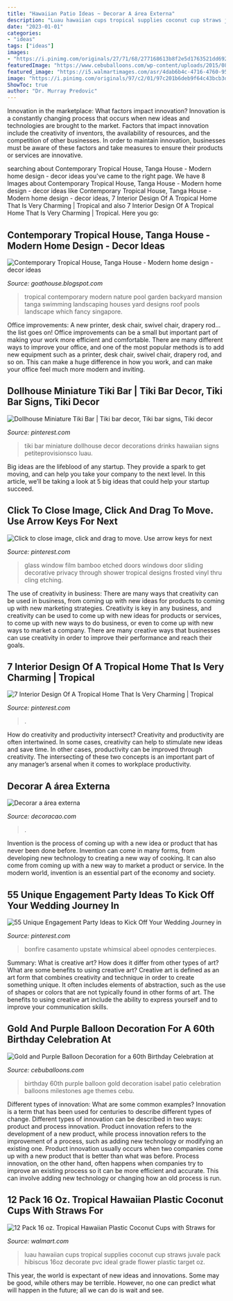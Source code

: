 ```yaml
---
title: "Hawaiian Patio Ideas ~ Decorar A área Externa"
description: "Luau hawaiian cups tropical supplies coconut cup straws juvale pack hibiscus 16oz decorate pvc ideal grade flower plastic target oz"
date: "2023-01-01"
categories:
- "ideas"
tags: ["ideas"]
images:
- "https://i.pinimg.com/originals/27/71/68/277168613b8f2e5d1763521dd692a839.jpg"
featuredImage: "https://www.cebuballoons.com/wp-content/uploads/2015/08/Gold-and-Purple-Balloon-Decoration-for-a-60th-Birthday-Celebration-at-Patio-Isabel.jpg"
featured_image: "https://i5.walmartimages.com/asr/4dab6b4c-4716-4760-9554-833fdb55e57c_1.ae9b268c90026fef7c1749b965089502.jpeg"
image: "https://i.pinimg.com/originals/97/c2/01/97c201b6deb9f64c43bcb3d99c2d32ab.jpg"
ShowToc: true
author: "Dr. Murray Predovic"
---
```



Innovation in the marketplace: What factors impact innovation?
Innovation is a constantly changing process that occurs when new ideas and technologies are brought to the market. Factors that impact innovation include the creativity of inventors, the availability of resources, and the competition of other businesses. In order to maintain innovation, businesses must be aware of these factors and take measures to ensure their products or services are innovative.

	

		
searching about Contemporary Tropical House, Tanga House - Modern home design - decor ideas you've came to the right page. We have 8 Images about Contemporary Tropical House, Tanga House - Modern home design - decor ideas like Contemporary Tropical House, Tanga House - Modern home design - decor ideas, 7 Interior Design Of A Tropical Home That Is Very Charming | Tropical and also 7 Interior Design Of A Tropical Home That Is Very Charming | Tropical. Here you go:
		
    
## Contemporary Tropical House, Tanga House - Modern Home Design - Decor Ideas

<img loading=lazy src="http://2.bp.blogspot.com/-AeX5Gn4b1iA/UiilGucRP7I/AAAAAAAABaQ/3XVwl-z5Cro/s1600/Contemporary-Tropical-House-Tanga-01.jpg" onerror="this.onerror=null;this.src='https://tse4.mm.bing.net/th?id=OIP.1dFzw0WVQPMNjU6V6suGAQHaEb&amp;pid=15.1';" alt="Contemporary Tropical House, Tanga House - Modern home design - decor ideas">

_Source: goathouse.blogspot.com_

>tropical contemporary modern nature pool garden backyard mansion tanga swimming landscaping houses yard designs roof pools landscape which fancy singapore. 

	

Office improvements: A new printer, desk chair, swivel chair, drapery rod... the list goes on!
Office improvements can be a small but important part of making your work more efficient and comfortable. There are many different ways to improve your office, and one of the most popular methods is to add new equipment such as a printer, desk chair, swivel chair, drapery rod, and so on. This can make a huge difference in how you work, and can make your office feel much more modern and inviting.

    
## Dollhouse Miniature Tiki Bar | Tiki Bar Decor, Tiki Bar Signs, Tiki Decor

<img loading=lazy src="https://i.pinimg.com/originals/97/c2/01/97c201b6deb9f64c43bcb3d99c2d32ab.jpg" onerror="this.onerror=null;this.src='https://tse4.mm.bing.net/th?id=OIP.Gx9g0AkcqKlJUg6jLe9kPwHaLF&amp;pid=15.1';" alt="Dollhouse Miniature Tiki Bar | Tiki bar decor, Tiki bar signs, Tiki decor">

_Source: pinterest.com_

>tiki bar miniature dollhouse decor decorations drinks hawaiian signs petiteprovisionsco luau. 

	

Big ideas are the lifeblood of any startup. They provide a spark to get moving, and can help you take your company to the next level. In this article, we’ll be taking a look at 5 big ideas that could help your startup succeed.

    
## Click To Close Image, Click And Drag To Move. Use Arrow Keys For Next

<img loading=lazy src="https://i.pinimg.com/736x/4f/9e/a8/4f9ea8b10c471ad224319e7cf2e0dc1d--glass-shower-doors-sliding-glass-door.jpg" onerror="this.onerror=null;this.src='https://tse3.mm.bing.net/th?id=OIP.AuC8mvEXMvz85G3B5TACUQHaH7&amp;pid=15.1';" alt="Click to close image, click and drag to move. Use arrow keys for next">

_Source: pinterest.com_

>glass window film bamboo etched doors windows door sliding decorative privacy through shower tropical designs frosted vinyl thru cling etching. 

	

The use of creativity in business: There are many ways that creativity can be used in business, from coming up with new ideas for products to coming up with new marketing strategies.
Creativity is key in any business, and creativity can be used to come up with new ideas for products or services, to come up with new ways to do business, or even to come up with new ways to market a company. There are many creative ways that businesses can use creativity in order to improve their performance and reach their goals.

    
## 7 Interior Design Of A Tropical Home That Is Very Charming | Tropical

<img loading=lazy src="https://i.pinimg.com/originals/27/71/68/277168613b8f2e5d1763521dd692a839.jpg" onerror="this.onerror=null;this.src='https://tse2.mm.bing.net/th?id=OIP.QfUqkSmlKtFd2yvrK9gbsgHaLd&amp;pid=15.1';" alt="7 Interior Design Of A Tropical Home That Is Very Charming | Tropical">

_Source: pinterest.com_

>. 

	

How do creativity and productivity intersect?
Creativity and productivity are often intertwined. In some cases, creativity can help to stimulate new ideas and save time. In other cases, productivity can be improved through creativity. The intersecting of these two concepts is an important part of any manager’s arsenal when it comes to workplace productivity.

    
## Decorar A área Externa

<img loading=lazy src="http://www.decoracao.com/wp-content/uploads/2014/12/area-externa.jpg" onerror="this.onerror=null;this.src='https://tse1.mm.bing.net/th?id=OIP.fQ7EXj2tHxBNE6HgCvFMagHaEu&amp;pid=15.1';" alt="Decorar a área externa">

_Source: decoracao.com_

>. 

	

Invention is the process of coming up with a new idea or product that has never been done before. Invention can come in many forms, from developing new technology to creating a new way of cooking. It can also come from coming up with a new way to market a product or service. In the modern world, invention is an essential part of the economy and society.

    
## 55 Unique Engagement Party Ideas To Kick Off Your Wedding Journey In

<img loading=lazy src="https://i.pinimg.com/originals/82/a3/b9/82a3b97b271829848cf05e03eada56c3.jpg" onerror="this.onerror=null;this.src='https://tse4.mm.bing.net/th?id=OIP.K2YoIGuK23CUJglsTOpQ-wHaHa&amp;pid=15.1';" alt="55 Unique Engagement Party Ideas to Kick Off Your Wedding Journey in">

_Source: pinterest.com_

>bonfire casamento upstate whimsical abeel opnodes centerpieces. 

	

Summary: What is creative art? How does it differ from other types of art? What are some benefits to using creative art?
Creative art is defined as an art form that combines creativity and technique in order to create something unique. It often includes elements of abstraction, such as the use of shapes or colors that are not typically found in other forms of art. The benefits to using creative art include the ability to express yourself and to improve your communication skills.

    
## Gold And Purple Balloon Decoration For A 60th Birthday Celebration At

<img loading=lazy src="https://www.cebuballoons.com/wp-content/uploads/2015/08/Gold-and-Purple-Balloon-Decoration-for-a-60th-Birthday-Celebration-at-Patio-Isabel.jpg" onerror="this.onerror=null;this.src='https://tse2.mm.bing.net/th?id=OIP.OUT1uJFBVUa0D69_2IZTGQHaES&amp;pid=15.1';" alt="Gold and Purple Balloon Decoration for a 60th Birthday Celebration at">

_Source: cebuballoons.com_

>birthday 60th purple balloon gold decoration isabel patio celebration balloons milestones age themes cebu. 

	

Different types of innovation: What are some common examples?
Innovation is a term that has been used for centuries to describe different types of change. Different types of innovation can be described in two ways: product and process innovation. Product innovation refers to the development of a new product, while process innovation refers to the improvement of a process, such as adding new technology or modifying an existing one. 
Product innovation usually occurs when two companies come up with a new product that is better than what was before. Process innovation, on the other hand, often happens when companies try to improve an existing process so it can be more efficient and accurate. This can involve adding new technology or changing how an old process is run.

    
## 12 Pack 16 Oz. Tropical Hawaiian Plastic Coconut Cups With Straws For

<img loading=lazy src="https://i5.walmartimages.com/asr/4dab6b4c-4716-4760-9554-833fdb55e57c_1.ae9b268c90026fef7c1749b965089502.jpeg" onerror="this.onerror=null;this.src='https://tse4.mm.bing.net/th?id=OIP.k2uiqxbdXNb4-aihs5v9HAHaHa&amp;pid=15.1';" alt="12 Pack 16 oz. Tropical Hawaiian Plastic Coconut Cups with Straws for">

_Source: walmart.com_

>luau hawaiian cups tropical supplies coconut cup straws juvale pack hibiscus 16oz decorate pvc ideal grade flower plastic target oz. 

	

This year, the world is expectant of new ideas and innovations. Some may be good, while others may be terrible. However, no one can predict what will happen in the future; all we can do is wait and see.

